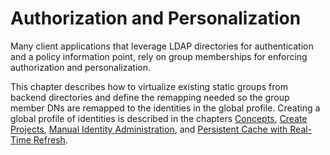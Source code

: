 # Authorization and Personalization

Many client applications that leverage LDAP directories for authentication and a policy information point, rely on group memberships for enforcing authorization and personalization.

This chapter describes how to virtualize existing static groups from backend directories and define the remapping needed so the group member DNs are remapped to the identities in the global profile. Creating a global profile of identities is described in the chapters [Concepts](#concepts), [Create Projects](#create-projects), [Manual Identity Administration](#manual-identity-administration), and [Persistent Cache with Real-Time Refresh](#persistent-cache-with-real-time-refresh).

